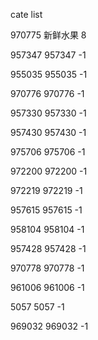 cate list

970775 新鲜水果 8

957347 957347 -1

955035 955035 -1

970776 970776 -1

957330 957330 -1

957430 957430 -1

975706 975706 -1

972200 972200 -1

972219 972219 -1

957615 957615 -1

958104 958104 -1

957428 957428 -1

970778 970778 -1

961006 961006 -1

5057 5057 -1

969032 969032 -1

